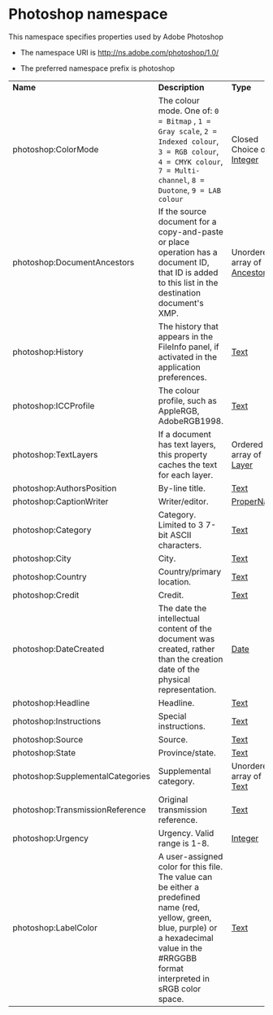# Photoshop namespace

This namespace specifies properties used by Adobe Photoshop

- The namespace URI is http://ns.adobe.com/photoshop/1.0/

- The preferred namespace prefix is photoshop

|    |           |    |
|----|-----------|----|
|**Name**|**Description**|**Type**|
|photoshop:ColorMode|The colour mode. One of: `0 = Bitmap` , `1 = Gray scale`,   `2 = Indexed colour`, `3 = RGB colour`, `4 = CMYK colour`, `7 = Multi-channel`, `8 = Duotone`, `9 = LAB colour`|Closed Choice of [Integer](./XMPDataTypes/index.md#integer)|
|photoshop:DocumentAncestors|If the source document for a copy-and-paste or place operation has a document ID, that ID is added to this list in the destination document's XMP.  |Unordered array of [Ancestor](./XMPDataTypes/Ancestor.md)|
|photoshop:History|The history that appears in the FileInfo panel, if activated in the application preferences.  |[Text](./XMPDataTypes/index.md#text)|
|photoshop:ICCProfile|The colour profile, such as AppleRGB, AdobeRGB1998.  |[Text](./XMPDataTypes/index.md#text)|
|photoshop:TextLayers|If a document has text layers, this property caches the text for each layer.  |Ordered array of [Layer](./XMPDataTypes/Layer.md)|
|photoshop:AuthorsPosition|By-line title.  |[Text](./XMPDataTypes/index.md#text)|
|photoshop:CaptionWriter|Writer/editor.  |[ProperName](./XMPDataTypes/index.md#propername)|
|photoshop:Category|Category. Limited to 3 7-bit ASCII characters.  |[Text](./XMPDataTypes/index.md#text)|
|photoshop:City|City.  |[Text](./XMPDataTypes/index.md#text)|
|photoshop:Country|Country/primary location.  |[Text](./XMPDataTypes/index.md#text)|
|photoshop:Credit|Credit.  |[Text](./XMPDataTypes/index.md#text)|
|photoshop:DateCreated|The date the intellectual content of the document was created, rather than the creation date of the physical representation.  |[Date](./XMPDataTypes/index.md#date)|
|photoshop:Headline|Headline.  |[Text](./XMPDataTypes/index.md#text)|
|photoshop:Instructions|Special instructions.  |[Text](./XMPDataTypes/index.md#text)|
|photoshop:Source|Source.  |[Text](./XMPDataTypes/index.md#text)|
|photoshop:State|Province/state.  |[Text](./XMPDataTypes/index.md#text)|
|photoshop:SupplementalCategories|Supplemental category.  |Unordered array of [Text](./XMPDataTypes/index.md#text)|
|photoshop:TransmissionReference|Original transmission reference.  |[Text](./XMPDataTypes/index.md#text)|
|photoshop:Urgency|Urgency. Valid range is 1-8.  |[Integer](./XMPDataTypes/index.md#integer)|
|photoshop:LabelColor|A user-assigned color for this file. The value can be either a predefined name (red, yellow, green, blue, purple) or a hexadecimal value in the #RRGGBB format interpreted in sRGB color space.  |[Text](./XMPDataTypes/index.md#text)|
